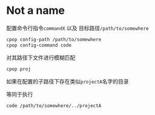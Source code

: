 # Not a name

配置命令行指令`commandX` 以及 目标路径`/path/to/somewhere`

```bash
cpop config-path /path/to/somewhere
cpop config-command code
```

对其路径下文件进行模糊匹配

```bash
cpop proj
```

如果在配置的子路径下存在类似`projectA`名字的目录

等同于执行

```bash
code /path/to/somewhere/../projectA
```
